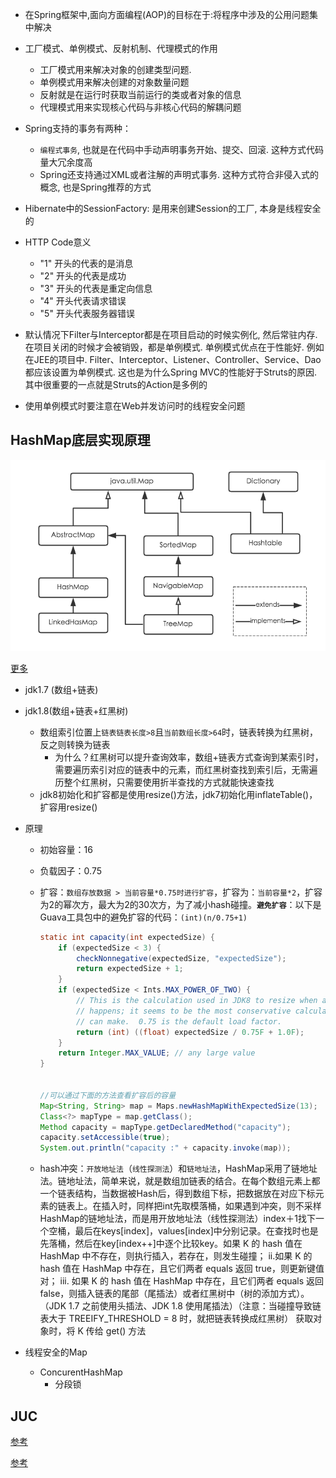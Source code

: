 * 在Spring框架中,面向方面编程(AOP)的目标在于:将程序中涉及的公用问题集中解决
* 工厂模式、单例模式、反射机制、代理模式的作用
  * 工厂模式用来解决对象的创建类型问题.
  * 单例模式用来解决创建的对象数量问题
  * 反射就是在运行时获取当前运行的类或者对象的信息
  * 代理模式用来实现核心代码与非核心代码的解耦问题
  
* Spring支持的事务有两种：
  * `编程式事务`, 也就是在代码中手动声明事务开始、提交、回滚. 这种方式代码量大冗余度高
  * Spring还支持通过XML或者注解的声明式事务. 这种方式符合非侵入式的概念, 也是Spring推荐的方式
  
* Hibernate中的SessionFactory: 是用来创建Session的工厂, 本身是线程安全的

* HTTP Code意义
  * "1" 开头的代表的是消息
  * "2" 开头的代表是成功
  * "3" 开头的代表是重定向信息
  * "4" 开头代表请求错误
  * "5" 开头代表服务器错误

* 默认情况下Filter与Interceptor都是在项目启动的时候实例化, 然后常驻内存.在项目关闭的时候才会被销毁，都是单例模式. 单例模式优点在于性能好. 例如在JEE的项目中. Filter、Interceptor、Listener、Controller、Service、Dao都应该设置为单例模式. 这也是为什么Spring MVC的性能好于Struts的原因. 其中很重要的一点就是Struts的Action是多例的

* 使用单例模式时要注意在Web并发访问时的线程安全问题

## HashMap底层实现原理

![](img/map.png)

[更多](https://tech.meituan.com/2016/06/24/java-hashmap.html)

* jdk1.7 (数组+链表)
* jdk1.8(数组+链表+红黑树)
  * 数组索引位置上`链表链表长度>8`且`当前数组长度>64`时，链表转换为红黑树，反之则转换为链表
    * 为什么？红黑树可以提升查询效率，数组+链表方式查询到某索引时，需要遍历索引对应的链表中的元素，而红黑树查找到索引后，无需遍历整个红黑树，只需要使用折半查找的方式就能快速查找
  * jdk8初始化和扩容都是使用resize()方法，jdk7初始化用inflateTable()，扩容用resize()

* 原理

  * 初始容量：16

  * 负载因子：0.75

  * 扩容：`数组存放数据 > 当前容量*0.75时进行扩容`，扩容为：`当前容量*2`，扩容为2的幂次方，最大为2的30次方，为了减小hash碰撞。**`避免扩容`**：以下是Guava工具包中的避免扩容的代码：`(int)(n/0.75+1)`

    ```java
    static int capacity(int expectedSize) {
        if (expectedSize < 3) {
            checkNonnegative(expectedSize, "expectedSize");
            return expectedSize + 1;
        }
        if (expectedSize < Ints.MAX_POWER_OF_TWO) {
            // This is the calculation used in JDK8 to resize when a putAll
            // happens; it seems to be the most conservative calculation we
            // can make.  0.75 is the default load factor.
            return (int) ((float) expectedSize / 0.75F + 1.0F);
        }
        return Integer.MAX_VALUE; // any large value
    }
    
    
    //可以通过下面的方法查看扩容后的容量
    Map<String, String> map = Maps.newHashMapWithExpectedSize(13);
    Class<?> mapType = map.getClass();
    Method capacity = mapType.getDeclaredMethod("capacity");
    capacity.setAccessible(true);
    System.out.println("capacity :" + capacity.invoke(map));
    ```

  * hash冲突：`开放地址法`（`线性探测法`）和`链地址法`，HashMap采用了链地址法。链地址法，简单来说，就是数组加链表的结合。在每个数组元素上都一个链表结构，当数据被Hash后，得到数组下标，把数据放在对应下标元素的链表上。在插入时，同样把int先取模落桶，如果遇到冲突，则不采样HashMap的链地址法，而是用开放地址法（线性探测法）index＋1找下一个空桶，最后在keys[index]，values[index]中分别记录。在查找时也是先落桶，然后在key[index++]中逐个比较key。如果 K 的 hash 值在 HashMap 中不存在，则执行插入，若存在，则发生碰撞； ii.如果 K 的 hash 值在 HashMap 中存在，且它们两者 equals 返回 true，则更新键值对； iii. 如果 K 的 hash 值在 HashMap 中存在，且它们两者 equals 返回 false，则插入链表的尾部（尾插法）或者红黑树中（树的添加方式）。（JDK 1.7 之前使用头插法、JDK 1.8 使用尾插法）（注意：当碰撞导致链表大于 TREEIFY_THRESHOLD = 8 时，就把链表转换成红黑树） 获取对象时，将 K 传给 get() 方法

* 线程安全的Map

  * ConcurentHashMap
    * 分段锁

## JUC

[参考](https://www.cnblogs.com/fisherss/p/13191490.html)

[参考](https://github.com/FISHers6/CS-LogN)
